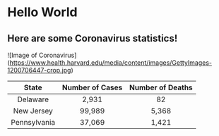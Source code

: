 # Hello World

## Here are some Coronavirus statistics!

![Image of Coronavirus]
(https://www.health.harvard.edu/media/content/images/GettyImages-1200706447-crop.jpg)

| State       | Number of Cases  | Number of Deaths  |
| :---------: |:---------------: | :----------------:|
| Delaware    | 2,931            | 82                |
| New Jersey  | 99,989           | 5,368             |
| Pennsylvania| 37,069           | 1,421             |
